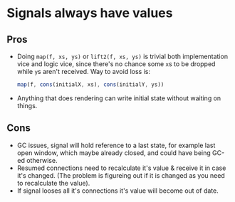 # Signals always have values

## Pros

  - Doing `map(f, xs, ys)` or `lift2(f, xs, ys)` is trivial both
    implementation vice and logic vice, since there's no chance
    some `x`s to be dropped while `y`s aren't received. Way to
    avoid loss is:

    ```js
    map(f, cons(initialX, xs), cons(initialY, ys))
    ```

  - Anything that does rendering can write initial state without
    waiting on things.

## Cons

  - GC issues, signal will hold reference to a last state, for
    example last open window, which maybe already closed, and
    could have being GC-ed otherwise.
  - Resumed connections need to recalculate it's value & receive
    it in case it's changed. (The problem is figureing out if
    it is changed as you need to recalculate the value).
  - If signal looses all it's connections it's value will become
    out of date.
